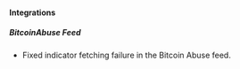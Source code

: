 
#### Integrations
##### BitcoinAbuse Feed
- Fixed indicator fetching failure in the Bitcoin Abuse feed.
